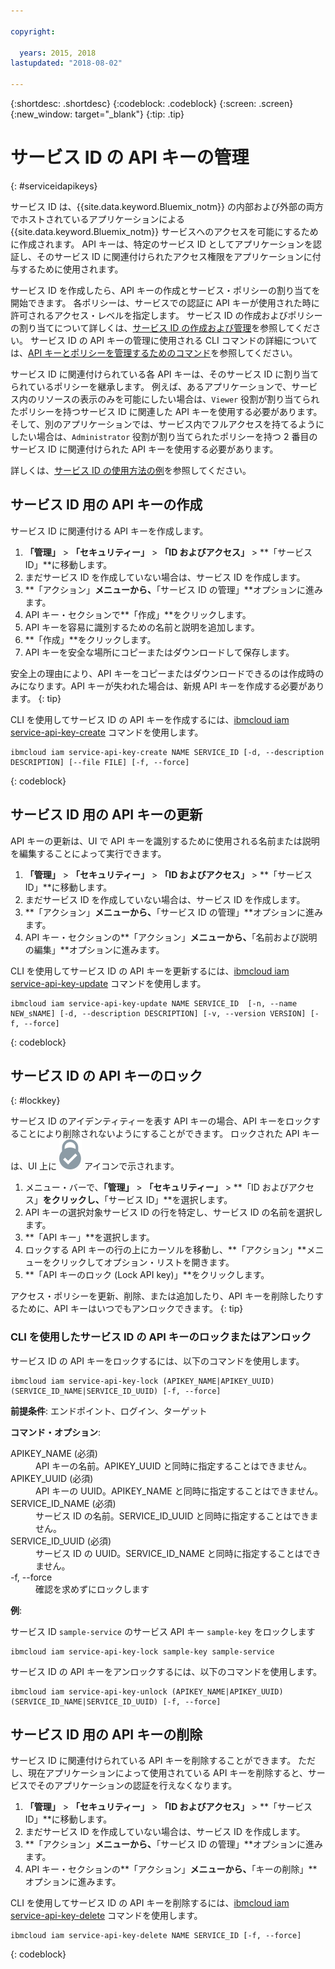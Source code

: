 ```yaml
---

copyright:

  years: 2015, 2018
lastupdated: "2018-08-02"

---
```


{:shortdesc: .shortdesc}
{:codeblock: .codeblock}
{:screen: .screen}
{:new_window: target="_blank"}
{:tip: .tip}


# サービス ID の API キーの管理
{: #serviceidapikeys}

サービス ID は、{{site.data.keyword.Bluemix_notm}} の内部および外部の両方でホストされているアプリケーションによる {{site.data.keyword.Bluemix_notm}} サービスへのアクセスを可能にするために作成されます。 API キーは、特定のサービス ID としてアプリケーションを認証し、そのサービス ID に関連付けられたアクセス権限をアプリケーションに付与するために使用されます。

サービス ID を作成したら、API キーの作成とサービス・ポリシーの割り当てを開始できます。 各ポリシーは、サービスでの認証に API キーが使用された時に許可されるアクセス・レベルを指定します。 サービス ID の作成およびポリシーの割り当てについて詳しくは、[サービス ID の作成および管理](/docs/iam/serviceid.html#serviceids)を参照してください。 サービス ID の API キーの管理に使用される CLI コマンドの詳細については、[API キーとポリシーを管理するためのコマンド](/docs/cli/reference/ibmcloud/cli_api_policy.html#ibmcloud_commands_iam)を参照してください。

サービス ID に関連付けられている各 API キーは、そのサービス ID に割り当てられているポリシーを継承します。 例えば、あるアプリケーションで、サービス内のリソースの表示のみを可能にしたい場合は、`Viewer` 役割が割り当てられたポリシーを持つサービス ID に関連した API キーを使用する必要があります。 そして、別のアプリケーションでは、サービス内でフルアクセスを持てるようにしたい場合は、`Administrator` 役割が割り当てられたポリシーを持つ 2 番目のサービス ID に関連付けられた API キーを使用する必要があります。

詳しくは、[サービス ID の使用方法の例](/docs/iam/serviceid.html#examples-of-how-to-use-a-service-id)を参照してください。

## サービス ID 用の API キーの作成

サービス ID に関連付ける API キーを作成します。

1. **「管理」** &gt; **「セキュリティー」** &gt; **「ID およびアクセス」** &gt; **「サービス ID」**に移動します。
2. まだサービス ID を作成していない場合は、サービス ID を作成します。
3. **「アクション」**メニューから、**「サービス ID の管理」**オプションに進みます。
4. API キー・セクションで**「作成」**をクリックします。
5. API キーを容易に識別するための名前と説明を追加します。
6. **「作成」**をクリックします。
7. API キーを安全な場所にコピーまたはダウンロードして保存します。

安全上の理由により、API キーをコピーまたはダウンロードできるのは作成時のみになります。API キーが失われた場合は、新規 API キーを作成する必要があります。
{: tip}

CLI を使用してサービス ID の API キーを作成するには、[ibmcloud iam service-api-key-create](/docs/cli/reference/ibmcloud/cli_api_policy.html#ibmcloud_iam_api_key_create) コマンドを使用します。
```
ibmcloud iam service-api-key-create NAME SERVICE_ID [-d, --description DESCRIPTION] [--file FILE] [-f, --force]
```
{: codeblock}

## サービス ID 用の API キーの更新

API キーの更新は、UI で API キーを識別するために使用される名前または説明を編集することによって実行できます。

1. **「管理」** &gt; **「セキュリティー」** &gt; **「ID およびアクセス」** &gt; **「サービス ID」**に移動します。
2. まだサービス ID を作成していない場合は、サービス ID を作成します。
3. **「アクション」**メニューから、**「サービス ID の管理」**オプションに進みます。
4. API キー・セクションの**「アクション」**メニューから、**「名前および説明の編集」**オプションに進みます。

CLI を使用してサービス ID の API キーを更新するには、[ibmcloud iam service-api-key-update](/docs/cli/reference/ibmcloud/cli_api_policy.html#ibmcloud_iam_api_key_update) コマンドを使用します。
```
ibmcloud iam service-api-key-update NAME SERVICE_ID  [-n, --name NEW_sNAME] [-d, --description DESCRIPTION] [-v, --version VERSION] [-f, --force]
```
{: codeblock}

## サービス ID の API キーのロック
{: #lockkey}

サービス ID のアイデンティティーを表す API キーの場合、API キーをロックすることにより削除されないようにすることができます。 ロックされた API キーは、UI 上に ![ロック済みアイコン](images/locked.svg "ロック済み") アイコンで示されます。

1. メニュー・バーで、**「管理」** &gt; **「セキュリティー」** &gt; **「ID およびアクセス」**をクリックし、**「サービス ID」**を選択します。
2. API キーの選択対象サービス ID の行を特定し、サービス ID の名前を選択します。
3. **「API キー」**を選択します。
4. ロックする API キーの行の上にカーソルを移動し、**「アクション」**メニューをクリックしてオプション・リストを開きます。
5. **「API キーのロック (Lock API key)」**をクリックします。

アクセス・ポリシーを更新、削除、または追加したり、API キーを削除したりするために、API キーはいつでもアンロックできます。
{: tip}

### CLI を使用したサービス ID の API キーのロックまたはアンロック

サービス ID の API キーをロックするには、以下のコマンドを使用します。

```
ibmcloud iam service-api-key-lock (APIKEY_NAME|APIKEY_UUID) (SERVICE_ID_NAME|SERVICE_ID_UUID) [-f, --force]
```

<strong>前提条件</strong>: エンドポイント、ログイン、ターゲット

<strong>コマンド・オプション</strong>:
<dl>
  <dt>APIKEY_NAME (必須)</dt>
  <dd>API キーの名前。APIKEY_UUID と同時に指定することはできません。</dd>
  <dt>APIKEY_UUID (必須)</dt>
  <dd>API キーの UUID。APIKEY_NAME と同時に指定することはできません。</dd>
  <dt>SERVICE_ID_NAME (必須)</dt>
  <dd>サービス ID の名前。SERVICE_ID_UUID と同時に指定することはできません。</dd>
  <dt>SERVICE_ID_UUID (必須)</dt>
  <dd>サービス ID の UUID。SERVICE_ID_NAME と同時に指定することはできません。</dd>
  <dt>-f, --force</dt>
  <dd>確認を求めずにロックします</dd>
</dl>

<strong>例</strong>:

サービス ID `sample-service` のサービス API キー `sample-key` をロックします

```
ibmcloud iam service-api-key-lock sample-key sample-service
```

サービス ID の API キーをアンロックするには、以下のコマンドを使用します。

```
ibmcloud iam service-api-key-unlock (APIKEY_NAME|APIKEY_UUID) (SERVICE_ID_NAME|SERVICE_ID_UUID) [-f, --force]
```


## サービス ID 用の API キーの削除

サービス ID に関連付けられている API キーを削除することができます。 ただし、現在アプリケーションによって使用されている API キーを削除すると、サービスでそのアプリケーションの認証を行えなくなります。

1. **「管理」** &gt; **「セキュリティー」** &gt; **「ID およびアクセス」** &gt; **「サービス ID」**に移動します。
2. まだサービス ID を作成していない場合は、サービス ID を作成します。
3. **「アクション」**メニューから、**「サービス ID の管理」**オプションに進みます。
4. API キー・セクションの**「アクション」**メニューから、**「キーの削除」**オプションに進みます。

CLI を使用してサービス ID の API キーを削除するには、[ibmcloud iam service-api-key-delete](/docs/cli/reference/ibmcloud/cli_api_policy.html#ibmcloud_iam_api_key_delete) コマンドを使用します。
```
ibmcloud iam service-api-key-delete NAME SERVICE_ID [-f, --force]
```
{: codeblock}
